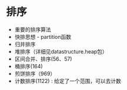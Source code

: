 # 排序

- 重要的排序算法
- 快排思想 - partition函数
- 归并排序
- 堆排序（详细见datastructure.heap包）
- 区间合并、排序(56、57)
- 桶排序(164)
- 煎饼排序（969）
- 计数排序(1122) : 给定了一个范围，可以去计数